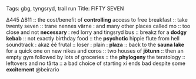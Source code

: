 Tags: gbg, tyngsryd, trail run
Title: FIFTY SEVEN
  
∆445 ∆811 :: the cost/benefit of **controlling** access to free breakfast :: take twenty seven :: trane nennes värne : and many other places called mo :: too close and not **necessary** : red lorry and tingsryd bus :: breakz for a **dodgy kebab** :: not exactly birthday food :: the **psychotic** hippie flute from hell soundtrack : akaz éé frutal :: loser : plain : **plaza** :: back to the **sauna lake** for a quick one on new nikes and coros :: two houses of **jötunn** :: then an empty gym followed by lots of groceries :: the **phylogeny** the teratology :: leftovers and no tårta :: a bad choice of starting xi ends bad despite some **excitement** @beirario  
